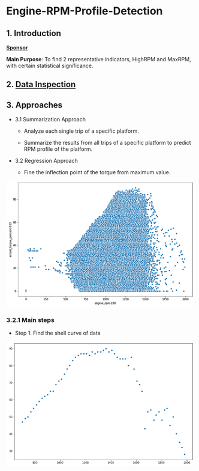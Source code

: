 # Engine-RPM-Profile-Detection

## 1. Introduction

**[Sponsor](https://www.vnomicscorp.com/)**

**Main Purpose**: To find 2 representative indicators, HighRPM and MaxRPM, with certain statistical significance.

## 2. [Data Inspection](https://github.com/stemgene/Engine-RPM-Profile-Detection/blob/master/Data_Inspection.ipynb)

## 3. Approaches

- 3.1 Summarization Approach

  - Analyze each single trip of a specific platform.

  - Summarize the results from all trips of a specific platform to predict RPM profile of the platform.

- 3.2 Regression Approach

  - Fine the inflection point of the torque from maximum value.
  
<p align="center">
<img src="https://github.com/stemgene/Engine-RPM-Profile-Detection/blob/master/img/01.png" alt="drawing" width="500"/>
</p>  

### 3.2.1 Main steps

- Step 1: Find the shell curve of data

<p align="center">
<img src="https://github.com/stemgene/Engine-RPM-Profile-Detection/blob/master/img/02.png" alt="drawing" width="500"/>
</p>  
